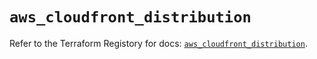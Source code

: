 # `aws_cloudfront_distribution`

Refer to the Terraform Registory for docs: [`aws_cloudfront_distribution`](https://registry.terraform.io/providers/hashicorp/aws/5.9.0/docs/resources/cloudfront_distribution).

